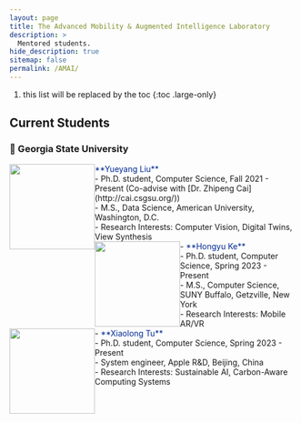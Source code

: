 ```yaml
---
layout: page
title: The Advanced Mobility & Augmented Intelligence Laboratory
description: >
  Mentored students.
hide_description: true
sitemap: false
permalink: /AMAI/
---
```

1. this list will be replaced by the toc
{:toc .large-only}

## Current Students 

### 📍 Georgia State University




<img style="float: left;" width="150" src="img/Yueyang.jpeg">
<span style="color:#002993" font size= "6">**Yueyang Liu**</span> <br>
- Ph.D. student, Computer Science, Fall 2021 - Present (Co-advise with [Dr. Zhipeng Cai](http://cai.csgsu.org/)) <br>
- M.S., Data Science, American University, Washington, D.C. <br>
- Research Interests: Computer Vision, Digital Twins, View Synthesis <br>

<img style="float: left;" width="150" src="img/Hongyu.jpeg">
- <span style="color:#002993">**Hongyu Ke**</span> <br> 
- Ph.D. student, Computer Science, Spring 2023 - Present <br>
- M.S., Computer Science, SUNY Buffalo, Getzville, New York <br>
- Research Interests: Mobile AR/VR <br>

<img style="float: left;" width="150" src="img/Xiaolong.jpeg">  
- <span style="color:#002993">**Xiaolong Tu**</span> <br> 
- Ph.D. student, Computer Science, Spring 2023 - Present <br>
- System engineer, Apple R&D, Beijing, China <br>
- Research Interests: Sustainable AI, Carbon-Aware Computing Systems <br>



